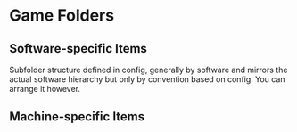 # Game Folders

## Software-specific Items

Subfolder structure defined in config, generally by software and mirrors the actual software hierarchy but only by convention based on config. You can arrange it however.

## Machine-specific Items
